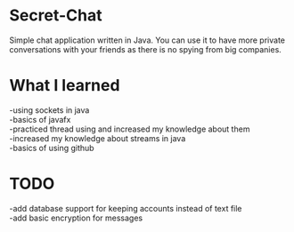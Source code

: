 # Secret-Chat
Simple chat application written in Java.
You can use it to have more private conversations with your friends as there is no spying from big companies.

# What I learned
-using sockets in java\
-basics of javafx\
-practiced thread using and increased my knowledge about them\
-increased my knowledge about streams in java\
-basics of using github

# TODO
-add database support for keeping accounts instead of text file\
-add basic encryption for messages

